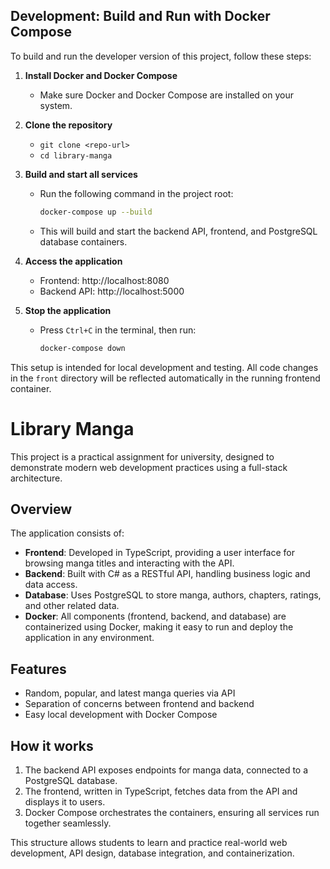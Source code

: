 ## Development: Build and Run with Docker Compose

To build and run the developer version of this project, follow these steps:

1. **Install Docker and Docker Compose**
   - Make sure Docker and Docker Compose are installed on your system.

2. **Clone the repository**
   - `git clone <repo-url>`
   - `cd library-manga`

3. **Build and start all services**
   - Run the following command in the project root:
     ```bash
     docker-compose up --build
     ```
   - This will build and start the backend API, frontend, and PostgreSQL database containers.

4. **Access the application**
   - Frontend: http://localhost:8080
   - Backend API: http://localhost:5000

5. **Stop the application**
   - Press `Ctrl+C` in the terminal, then run:
     ```bash
     docker-compose down
     ```

This setup is intended for local development and testing. All code changes in the `front` directory will be reflected automatically in the running frontend container.
# Library Manga

This project is a practical assignment for university, designed to demonstrate modern web development practices using a full-stack architecture.

## Overview

The application consists of:

- **Frontend**: Developed in TypeScript, providing a user interface for browsing manga titles and interacting with the API.
- **Backend**: Built with C# as a RESTful API, handling business logic and data access.
- **Database**: Uses PostgreSQL to store manga, authors, chapters, ratings, and other related data.
- **Docker**: All components (frontend, backend, and database) are containerized using Docker, making it easy to run and deploy the application in any environment.

## Features

- Random, popular, and latest manga queries via API
- Separation of concerns between frontend and backend
- Easy local development with Docker Compose

## How it works

1. The backend API exposes endpoints for manga data, connected to a PostgreSQL database.
2. The frontend, written in TypeScript, fetches data from the API and displays it to users.
3. Docker Compose orchestrates the containers, ensuring all services run together seamlessly.

This structure allows students to learn and practice real-world web development, API design, database integration, and containerization.


